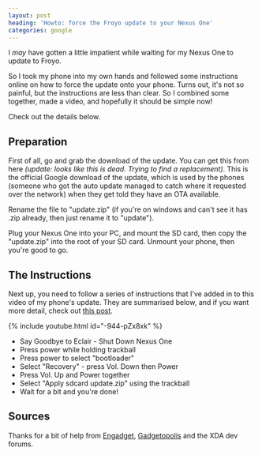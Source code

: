 ```yaml
---
layout: post
heading: 'Howto: force the Froyo update to your Nexus One'
categories: google
---
```


I *may* have gotten a little impatient while waiting for my Nexus One to update to Froyo.

So I took my phone into my own hands and followed some instructions online on how to force the update onto your phone. Turns out, it's not so painful, but the instructions are less than clear. So I combined some together, made a video, and hopefully it should be simple now!

Check out the details below.

## Preparation

First of all, go and grab the download of the update. You can get this from here *(update: looks like this is dead. Trying to find a replacement)*. This is the official Google download of the update, which is used by the phones (someone who got the auto update managed to catch where it requested over the network) when they get told they have an OTA available.

Rename the file to "update.zip" (if you're on windows and can't see it has .zip already, then just rename it to "update").

Plug your Nexus One into your PC, and mount the SD card, then copy the "update.zip" into the root of your SD card. Unmount your phone, then you're good to go.

## The Instructions

Next up, you need to follow a series of instructions that I've added in to this video of my phone's update. They are summarised below, and if you want more detail, check out [this post](http://www.gadgetopolis.com/posts/7733).

{% include youtube.html id="-944-pZx8xk" %}

* Say Goodbye to Eclair - Shut Down Nexus One
* Press power while holding trackball
* Press power to select "bootloader"
* Select "Recovery" - press Vol. Down then Power
* Press Vol. Up and Power together
* Select "Apply sdcard update.zip" using the trackball
* Wait for a bit and you're done!

## Sources

Thanks for a bit of help from [Engadget](http://www.engadget.com/2010/05/22/android-2-2-froyo-manual-update-found-now-available-for-non-roo/), [Gadgetopolis](http://www.gadgetopolis.com/posts/7733) and the XDA dev forums. 
